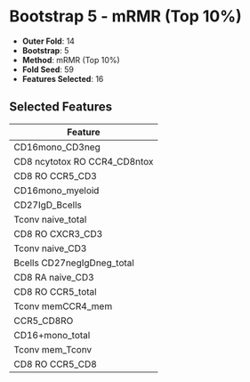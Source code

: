 # Bootstrap 5 - mRMR (Top 10%)

- **Outer Fold**: 14
- **Bootstrap**: 5
- **Method**: mRMR (Top 10%)
- **Fold Seed**: 59
- **Features Selected**: 16

## Selected Features

| Feature |
|---------|
| CD16mono_CD3neg |
| CD8 ncytotox RO CCR4_CD8ntox |
| CD8 RO CCR5_CD3 |
| CD16mono_myeloid |
| CD27IgD_Bcells |
| Tconv naive_total |
| CD8 RO CXCR3_CD3 |
| Tconv naive_CD3 |
| Bcells CD27negIgDneg_total |
| CD8 RA naive_CD3 |
| CD8 RO CCR5_total |
| Tconv memCCR4_mem |
| CCR5_CD8RO |
| CD16+mono_total |
| Tconv mem_Tconv |
| CD8 RO CCR5_CD8 |
